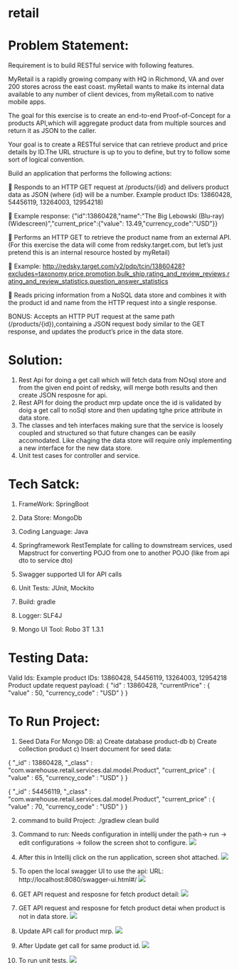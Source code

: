# retail

# __Problem Statement:__

Requirement is to build RESTful service with following features.

MyRetail is a rapidly growing company with HQ in Richmond, VA and over 200 stores across the east coast. myRetail wants to make its internal data available to any number of client devices, from myRetail.com to native mobile apps.

The goal for this exercise is to create an end-to-end Proof-of-Concept for a products API,which will aggregate product data from multiple sources and return it as JSON to the caller.

Your goal is to create a RESTful service that can retrieve product and price details by ID.The URL structure is up to you to define, but try to follow some sort of logical convention.

Build an application that performs the following actions:

 Responds to an HTTP GET request at /products/{id} and delivers product data as JSON (where {id} will be a number.
Example product IDs: 13860428, 54456119, 13264003, 12954218)

 Example response: {&quot;id&quot;:13860428,&quot;name&quot;:&quot;The Big Lebowski (Blu-ray)
(Widescreen)&quot;,&quot;current_price&quot;:{&quot;value&quot;: 13.49,&quot;currency_code&quot;:&quot;USD&quot;}}

 Performs an HTTP GET to retrieve the product name from an external API. (For
this exercise the data will come from redsky.target.com, but let’s just pretend
this is an internal resource hosted by myRetail) 

 Example:
http://redsky.target.com/v2/pdp/tcin/13860428?excludes=taxonomy,price,promotion,bulk_ship,rating_and_review_reviews,rating_and_review_statistics,question_answer_statistics

 Reads pricing information from a NoSQL data store and combines it with the product id and name from the HTTP request into a single response.

BONUS: Accepts an HTTP PUT request at the same path (/products/{id}),containing a JSON request body similar to the GET response, and updates the product’s price in the data store.

# __Solution:__

1) Rest Api for doing a get call which will fetch data from NOsql store and from the given end point of redsky, will merge both results and then create JSON resposne for api.
2) Rest API for doing the product mrp update once the id is validated by doig a get call to noSql store and then updating tghe price attribute in data store.
3) The classes and teh interfaces making sure that the service is loosely coupled and structured so that future changes can be easily accomodated. Like chaging the data store will require only implementing a new interface for the new data store.
4) Unit test cases for controller and service.

# __Tech Satck:__
1. FrameWork: SpringBoot

2. Data Store: MongoDb

3. Coding Language: Java

4. Springframework RestTemplate for calling to downstream services, used Mapstruct for converting POJO from one to another POJO (like from api dto to service dto)

5. Swagger supported UI for API calls

6. Unit Tests: JUnit, Mockito

7. Build: gradle

8. Logger: SLF4J

9. Mongo UI Tool: Robo 3T 1.3.1

# __Testing Data:__
Valid Ids: Example product IDs: 13860428, 54456119, 13264003, 12954218
Product update request payload: 
{
    "id" : 13860428,
    "currentPrice" : {
        "value" : 50,
        "currency_code" : "USD"
    }
}

# __To Run Project:__

1. Seed Data For Mongo DB: 
a) Create database product-db
b) Create collection product
c) Insert document for seed data:

{
    "_id" : 13860428,
    "_class" : "com.warehouse.retail.services.dal.model.Product",
    "current_price" : {
        "value" : 65,
        "currency_code" : "USD"
    }
}

{
    "_id" : 54456119,
    "_class" : "com.warehouse.retail.services.dal.model.Product",
    "current_price" : {
        "value" : 70,
        "currency_code" : "USD"
    }
}


2. command to build Project: ./gradlew clean build

3. Command to run: Needs configuration in intellij under the path-> run -> edit configurations -> follow the screen shot to configure.
![](screenshots/Screen%20Shot%202020-07-12%20at%205.22.24%20PM.png)


4. After this in Intellij click on the run application, screen shot attached.
![](screenshots/torunproject.png)


5. To open the local swagger UI to use the api: 
URL: http://localhost:8080/swagger-ui.html#/
![](screenshots/swaggerUIimage.png)


6. GET API request and resposne for fetch product detail:
![](screenshots/fetchAPI.png)


7. GET API request and resposne for fetch product detai when product is not in data store.
![](screenshots/DataNotInDbRequest.png)

8. Update API call for product mrp.
![](screenshots/updateAPI.png)

9. After Update get call for same product id.
![](screenshots/afterupdategetcall.png)

10. To run unit tests.
![](screenshots/testRun)






